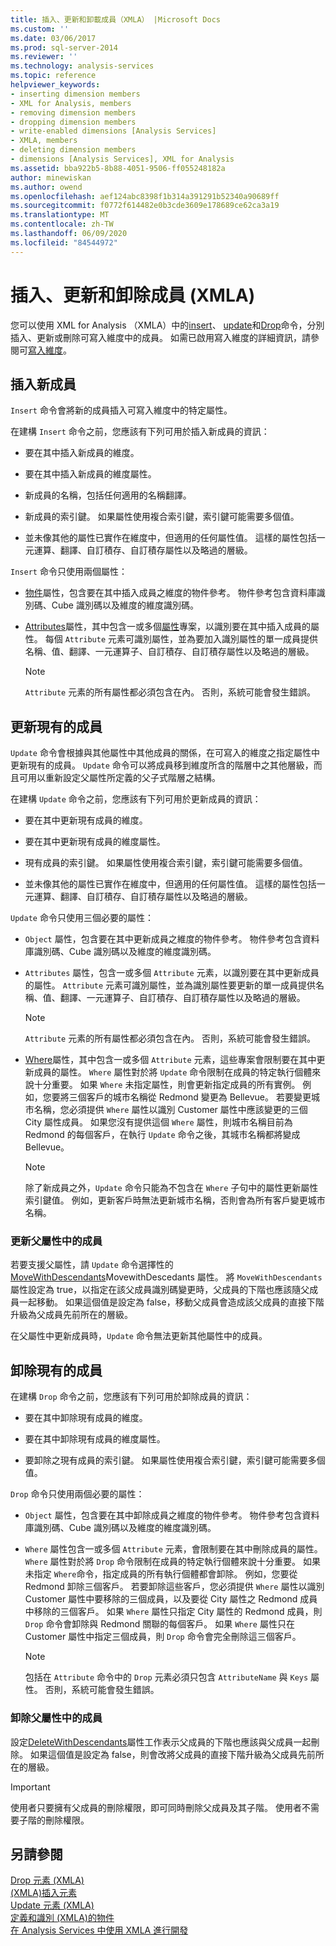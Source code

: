 ```yaml
---
title: 插入、更新和卸載成員（XMLA） |Microsoft Docs
ms.custom: ''
ms.date: 03/06/2017
ms.prod: sql-server-2014
ms.reviewer: ''
ms.technology: analysis-services
ms.topic: reference
helpviewer_keywords:
- inserting dimension members
- XML for Analysis, members
- removing dimension members
- dropping dimension members
- write-enabled dimensions [Analysis Services]
- XMLA, members
- deleting dimension members
- dimensions [Analysis Services], XML for Analysis
ms.assetid: bba922b5-8b88-4051-9506-ff055248182a
author: minewiskan
ms.author: owend
ms.openlocfilehash: aef124abc8398f1b314a391291b52340a90689ff
ms.sourcegitcommit: f0772f614482e0b3cde3609e178689ce62ca3a19
ms.translationtype: MT
ms.contentlocale: zh-TW
ms.lasthandoff: 06/09/2020
ms.locfileid: "84544972"
---
```

# <a name="inserting-updating-and-dropping-members-xmla"></a>插入、更新和卸除成員 (XMLA)
  您可以使用 XML for Analysis （XMLA）中的[insert](https://docs.microsoft.com/bi-reference/xmla/xml-elements-commands/insert-element-xmla)、 [update](https://docs.microsoft.com/bi-reference/xmla/xml-elements-commands/update-element-xmla)和[Drop](https://docs.microsoft.com/bi-reference/xmla/xml-elements-commands/drop-element-xmla)命令，分別插入、更新或刪除可寫入維度中的成員。 如需已啟用寫入維度的詳細資訊，請參閱可[寫入維度](../multidimensional-models-olap-logical-dimension-objects/write-enabled-dimensions.md)。  
  
## <a name="inserting-new-members"></a>插入新成員  
 `Insert` 命令會將新的成員插入可寫入維度中的特定屬性。  
  
 在建構 `Insert` 命令之前，您應該有下列可用於插入新成員的資訊：  
  
-   要在其中插入新成員的維度。  
  
-   要在其中插入新成員的維度屬性。  
  
-   新成員的名稱，包括任何適用的名稱翻譯。  
  
-   新成員的索引鍵。 如果屬性使用複合索引鍵，索引鍵可能需要多個值。  
  
-   並未像其他的屬性已實作在維度中，但適用的任何屬性值。 這樣的屬性包括一元運算、翻譯、自訂積存、自訂積存屬性以及略過的層級。  
  
 `Insert` 命令只使用兩個屬性：  
  
-   [物件](https://docs.microsoft.com/bi-reference/xmla/xml-elements-properties/object-element-xmla)屬性，包含要在其中插入成員之維度的物件參考。 物件參考包含資料庫識別碼、Cube 識別碼以及維度的維度識別碼。  
  
-   [Attributes](https://docs.microsoft.com/bi-reference/xmla/xml-elements-properties/attributes-element-xmla)屬性，其中包含一或多個[屬性](https://docs.microsoft.com/bi-reference/xmla/xml-elements-properties/attribute-element-xmla)專案，以識別要在其中插入成員的屬性。 每個 `Attribute` 元素可識別屬性，並為要加入識別屬性的單一成員提供名稱、值、翻譯、一元運算子、自訂積存、自訂積存屬性以及略過的層級。  
  
    > [!NOTE]  
    >  `Attribute` 元素的所有屬性都必須包含在內。 否則，系統可能會發生錯誤。  
  
## <a name="updating-existing-members"></a>更新現有的成員  
 `Update` 命令會根據與其他屬性中其他成員的關係，在可寫入的維度之指定屬性中更新現有的成員。 `Update` 命令可以將成員移到維度所含的階層中之其他層級，而且可用以重新設定父屬性所定義的父子式階層之結構。  
  
 在建構 `Update` 命令之前，您應該有下列可用於更新成員的資訊：  
  
-   要在其中更新現有成員的維度。  
  
-   要在其中更新現有成員的維度屬性。  
  
-   現有成員的索引鍵。 如果屬性使用複合索引鍵，索引鍵可能需要多個值。  
  
-   並未像其他的屬性已實作在維度中，但適用的任何屬性值。 這樣的屬性包括一元運算、翻譯、自訂積存、自訂積存屬性以及略過的層級。  
  
 `Update` 命令只使用三個必要的屬性：  
  
-   `Object` 屬性，包含要在其中更新成員之維度的物件參考。 物件參考包含資料庫識別碼、Cube 識別碼以及維度的維度識別碼。  
  
-   `Attributes` 屬性，包含一或多個 `Attribute` 元素，以識別要在其中更新成員的屬性。 `Attribute` 元素可識別屬性，並為識別屬性要更新的單一成員提供名稱、值、翻譯、一元運算子、自訂積存、自訂積存屬性以及略過的層級。  
  
    > [!NOTE]  
    >  `Attribute` 元素的所有屬性都必須包含在內。 否則，系統可能會發生錯誤。  
  
-   [Where](https://docs.microsoft.com/bi-reference/xmla/xml-elements-properties/where-element-xmla)屬性，其中包含一或多個 `Attribute` 元素，這些專案會限制要在其中更新成員的屬性。 `Where` 屬性對於將 `Update` 命令限制在成員的特定執行個體來說十分重要。 如果 `Where` 未指定屬性，則會更新指定成員的所有實例。 例如，您要將三個客戶的城市名稱從 Redmond 變更為 Bellevue。 若要變更城市名稱，您必須提供 `Where` 屬性以識別 Customer 屬性中應該變更的三個 City 屬性成員。 如果您沒有提供這個 `Where` 屬性，則城市名稱目前為 Redmond 的每個客戶，在執行 `Update` 命令之後，其城市名稱都將變成 Bellevue。  
  
    > [!NOTE]  
    >  除了新成員之外，`Update` 命令只能為不包含在 `Where` 子句中的屬性更新屬性索引鍵值。 例如，更新客戶時無法更新城市名稱，否則會為所有客戶變更城市名稱。  
  
### <a name="updating-members-in-parent-attributes"></a>更新父屬性中的成員  
 若要支援父屬性，請 `Update` 命令選擇性的[MoveWithDescendants](https://docs.microsoft.com/bi-reference/xmla/xml-elements-properties/movewithdescendants-element-xmla)MovewithDescedants 屬性。 將 `MoveWithDescendants` 屬性設定為 true，以指定在該父成員識別碼變更時，父成員的下階也應該隨父成員一起移動。 如果這個值是設定為 false，移動父成員會造成該父成員的直接下階升級為父成員先前所在的層級。  
  
 在父屬性中更新成員時，`Update` 命令無法更新其他屬性中的成員。  
  
## <a name="dropping-existing-members"></a>卸除現有的成員  
 在建構 `Drop` 命令之前，您應該有下列可用於卸除成員的資訊：  
  
-   要在其中卸除現有成員的維度。  
  
-   要在其中卸除現有成員的維度屬性。  
  
-   要卸除之現有成員的索引鍵。 如果屬性使用複合索引鍵，索引鍵可能需要多個值。  
  
 `Drop` 命令只使用兩個必要的屬性：  
  
-   `Object` 屬性，包含要在其中卸除成員之維度的物件參考。 物件參考包含資料庫識別碼、Cube 識別碼以及維度的維度識別碼。  
  
-   `Where` 屬性包含一或多個 `Attribute` 元素，會限制要在其中刪除成員的屬性。 `Where` 屬性對於將 `Drop` 命令限制在成員的特定執行個體來說十分重要。 如果未指定 `Where`命令，指定成員的所有執行個體都會卸除。 例如，您要從 Redmond 卸除三個客戶。 若要卸除這些客戶，您必須提供 `Where` 屬性以識別 Customer 屬性中要移除的三個成員，以及要從 City 屬性之 Redmond 成員中移除的三個客戶。 如果 `Where` 屬性只指定 City 屬性的 Redmond 成員，則 `Drop` 命令會卸除與 Redmond 關聯的每個客戶。 如果 `Where` 屬性只在 Customer 屬性中指定三個成員，則 `Drop` 命令會完全刪除這三個客戶。  
  
    > [!NOTE]  
    >  包括在 `Attribute` 命令中的 `Drop` 元素必須只包含 `AttributeName` 與 `Keys` 屬性。 否則，系統可能會發生錯誤。  
  
### <a name="dropping-members-in-parent-attributes"></a>卸除父屬性中的成員  
 設定[DeleteWithDescendants](https://docs.microsoft.com/bi-reference/xmla/xml-elements-properties/deletewithdescendants-element-xmla)屬性工作表示父成員的下階也應該與父成員一起刪除。 如果這個值是設定為 false，則會改將父成員的直接下階升級為父成員先前所在的層級。  
  
> [!IMPORTANT]  
>  使用者只要擁有父成員的刪除權限，即可同時刪除父成員及其子階。 使用者不需要子階的刪除權限。  
  
## <a name="see-also"></a>另請參閱  
 [Drop 元素 &#40;XMLA&#41;](https://docs.microsoft.com/bi-reference/xmla/xml-elements-commands/drop-element-xmla)   
 [&#40;XMLA&#41;插入元素](https://docs.microsoft.com/bi-reference/xmla/xml-elements-commands/insert-element-xmla)   
 [Update 元素 &#40;XMLA&#41;](https://docs.microsoft.com/bi-reference/xmla/xml-elements-commands/update-element-xmla)   
 [定義和識別 &#40;XMLA&#41;的物件](https://docs.microsoft.com/bi-reference/xmla/xml-elements-objects)   
 [在 Analysis Services 中使用 XMLA 進行開發](developing-with-xmla-in-analysis-services.md)  
  
  
